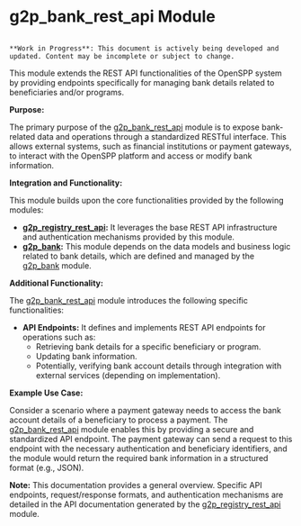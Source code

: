 # g2p_bank_rest_api Module

```{warning}

**Work in Progress**: This document is actively being developed and updated. Content may be incomplete or subject to change.
```

This module extends the REST API functionalities of the OpenSPP system by providing endpoints specifically for managing bank details related to beneficiaries and/or programs. 

**Purpose:**

The primary purpose of the [g2p_bank_rest_api](g2p_bank_rest_api) module is to expose bank-related data and operations through a standardized RESTful interface. This allows external systems, such as financial institutions or payment gateways, to interact with the OpenSPP platform and access or modify bank information. 

**Integration and Functionality:**

This module builds upon the core functionalities provided by the following modules:

- **[g2p_registry_rest_api](g2p_registry_rest_api):**  It leverages the base REST API infrastructure and authentication mechanisms provided by this module.
- **[g2p_bank](g2p_bank):** This module depends on the data models and business logic related to bank details, which are defined and managed by the [g2p_bank](g2p_bank) module.

**Additional Functionality:**

The [g2p_bank_rest_api](g2p_bank_rest_api) module introduces the following specific functionalities:

- **API Endpoints:**  It defines and implements REST API endpoints for operations such as:
    - Retrieving bank details for a specific beneficiary or program.
    - Updating bank information.
    - Potentially, verifying bank account details through integration with external services (depending on implementation).

**Example Use Case:**

Consider a scenario where a payment gateway needs to access the bank account details of a beneficiary to process a payment. The [g2p_bank_rest_api](g2p_bank_rest_api) module enables this by providing a secure and standardized API endpoint. The payment gateway can send a request to this endpoint with the necessary authentication and beneficiary identifiers, and the module would return the required bank information in a structured format (e.g., JSON).

**Note:** This documentation provides a general overview. Specific API endpoints, request/response formats, and authentication mechanisms are detailed in the API documentation generated by the [g2p_registry_rest_api](g2p_registry_rest_api) module. 
